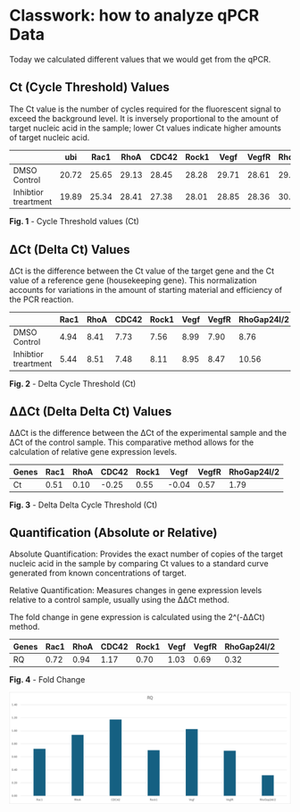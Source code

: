 # Classwork: how to analyze qPCR Data  
Today we calculated different values that we would get from the qPCR.
## Ct (Cycle Threshold) Values
The Ct value is the number of cycles required for the fluorescent signal to exceed the background level. It is inversely proportional to the amount of target nucleic acid in the sample; lower Ct values indicate higher amounts of target nucleic acid.

|                      | ubi   | Rac1  | RhoA  | CDC42 | Rock1 | Vegf  | VegfR | RhoGap24l/2 |
| -------------------- | ----- | ----- | ----- | ----- | ----- | ----- | ----- | ----------- |
| DMSO Control         | 20.72 | 25.65 | 29.13 | 28.45 | 28.28 | 29.71 | 28.61 | 29.48       |
| Inhibtior treartment | 19.89 | 25.34 | 28.41 | 27.38 | 28.01 | 28.85 | 28.36 | 30.45       |

**Fig. 1** - Cycle Threshold values (Ct)

## ΔCt (Delta Ct) Values
ΔCt is the difference between the Ct value of the target gene and the Ct value of a reference gene (housekeeping gene). This normalization accounts for variations in the amount of starting material and efficiency of the PCR reaction.

|                      | Rac1 | RhoA | CDC42 | Rock1 | Vegf | VegfR | RhoGap24l/2 |
| -------------------- | ---- | ---- | ----- | ----- | ---- | ----- | ----------- |
| DMSO Control         | 4.94 | 8.41 | 7.73  | 7.56  | 8.99 | 7.90  | 8.76        |
| Inhibtior treartment | 5.44 | 8.51 | 7.48  | 8.11  | 8.95 | 8.47  | 10.56       |

**Fig. 2** - Delta Cycle Threshold (Ct)

## ΔΔCt (Delta Delta Ct) Values
ΔΔCt is the difference between the ΔCt of the experimental sample and the ΔCt of the control sample. This comparative method allows for the calculation of relative gene expression levels.

| Genes | Rac1 | RhoA | CDC42  | Rock1 | Vegf   | VegfR | RhoGap24l/2 |
| ----- | ---- | ---- | ------ | ----- | ------ | ----- | ----------- |
| Ct    | 0.51 | 0.10 | \-0.25 | 0.55  | \-0.04 | 0.57  | 1.79        |

**Fig. 3** - Delta Delta Cycle Threshold (Ct)

## Quantification (Absolute or Relative)
Absolute Quantification: Provides the exact number of copies of the target nucleic acid in the sample by comparing Ct values to a standard curve generated from known concentrations of target.

Relative Quantification: Measures changes in gene expression levels relative to a control sample, usually using the ΔΔCt method.

The fold change in gene expression is calculated using the 2^(-ΔΔCt) method.

| Genes | Rac1 | RhoA | CDC42 | Rock1 | Vegf | VegfR | RhoGap24l/2 |
| ----- | ---- | ---- | ----- | ----- | ---- | ----- | ----------- |
| RQ    | 0.72 | 0.94 | 1.17  | 0.70  | 1.03 | 0.69  | 0.32        |

**Fig. 4** - Fold Change 

![RQ](../images/RQ_graph.png)



